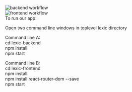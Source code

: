 ![backend workflow](https://github.com/Kanaz312/Lexic/actions/workflows/backend-node.js.yml/badge.svg)<br>
![frontend workflow](https://github.com/Kanaz312/Lexic/actions/workflows/frontend-node.js.yml/badge.svg)<br>
To run our app:

Open two command line windows in toplevel lexic directory

Command line A:<br>
cd lexic-backend<br>
npm install<br>
npm start<br>


Command line B:<br>
cd lexic-frontend<br>
npm install<br>
npm install react-router-dom --save<br>
npm start<br>
